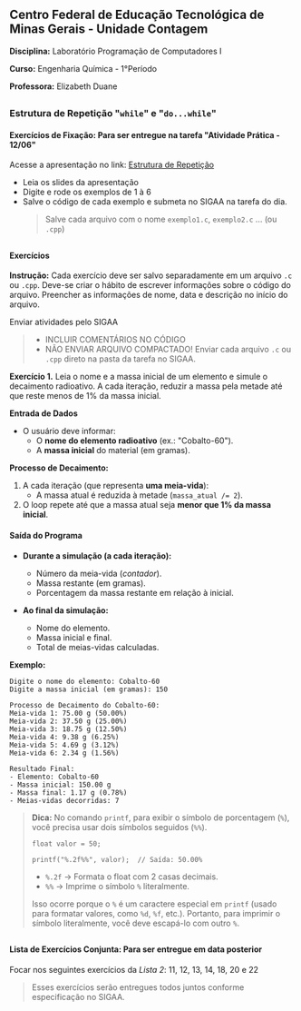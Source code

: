 ## Centro Federal de Educação Tecnológica de Minas Gerais - Unidade Contagem

**Disciplina:** Laboratório Programação de Computadores I

**Curso:** Engenharia Química - 1°Período

**Professora:** Elizabeth Duane

##
### Estrutura de Repetição "`while`" e "`do...while`"

#### Exercícios de Fixação: Para ser entregue na tarefa "Atividade Prática - 12/06"

Acesse a apresentação no link: [Estrutura de Repetição](https://docs.google.com/presentation/d/1GqQdHXTRTsCUUvsM8im9chdWjwaYGNkrB-jM_xqsCCs/edit?usp=sharing)

- Leia os slides da apresentação
- Digite e rode os exemplos de 1 à 6
- Salve o código de cada exemplo e submeta no SIGAA na tarefa do dia.
  > Salve cada arquivo com o nome `exemplo1.c`, `exemplo2.c` ... (ou `.cpp`)

##
#### Exercícios

**Instrução:** Cada exercício deve ser salvo separadamente em um arquivo `.c` ou `.cpp`. Deve-se criar o hábito de escrever informações sobre o código do arquivo. Preencher as informações de nome, data e descrição no início do arquivo.

Enviar atividades pelo SIGAA 

> - INCLUIR COMENTÁRIOS NO CÓDIGO
> - NÃO ENVIAR ARQUIVO COMPACTADO\! Enviar cada arquivo `.c` ou `.cpp` direto na pasta da tarefa no SIGAA.


**Exercício 1.** Leia o nome e a massa inicial de um elemento e simule o decaimento radioativo. A cada iteração, reduzir a massa pela metade até que reste menos de 1% da massa inicial.

**Entrada de Dados**

- O usuário deve informar:
  - O **nome do elemento radioativo** (ex.: "Cobalto-60").
  - A **massa inicial** do material (em gramas).

**Processo de Decaimento:**

1.  A cada iteração (que representa **uma meia-vida**):
    - A massa atual é reduzida à metade (`massa_atual /= 2`).
2.  O loop repete até que a massa atual seja **menor que 1% da massa inicial**.

#### **Saída do Programa**

- **Durante a simulação (a cada iteração):**
  - Número da meia-vida (_contador_).
  - Massa restante (em gramas).
  - Porcentagem da massa restante em relação à inicial.
- **Ao final da simulação:**

  - Nome do elemento.
  - Massa inicial e final.
  - Total de meias-vidas calculadas.

**Exemplo:**

```
Digite o nome do elemento: Cobalto-60
Digite a massa inicial (em gramas): 150

Processo de Decaimento do Cobalto-60:
Meia-vida 1: 75.00 g (50.00%)
Meia-vida 2: 37.50 g (25.00%)
Meia-vida 3: 18.75 g (12.50%)
Meia-vida 4: 9.38 g (6.25%)
Meia-vida 5: 4.69 g (3.12%)
Meia-vida 6: 2.34 g (1.56%)

Resultado Final:
- Elemento: Cobalto-60
- Massa inicial: 150.00 g
- Massa final: 1.17 g (0.78%)
- Meias-vidas decorridas: 7
```

>**Dica:** No comando `printf`, para exibir o símbolo de porcentagem (`%`), você precisa usar dois símbolos seguidos (`%%`).
>
>`float valor = 50;`
>
>`printf("%.2f%%", valor);  // Saída: 50.00%`
>
> - `%.2f` → Formata o float com 2 casas decimais.
> - `%%` → Imprime o símbolo `%` literalmente.
> 
> Isso ocorre porque o `%` é um caractere especial em `printf` (usado para formatar valores, como `%d`, `%f`, etc.). Portanto, para imprimir o símbolo literalmente, você deve escapá-lo com outro `%`.
##

#### Lista de Exercícios Conjunta: Para ser entregue em data posterior

Focar nos seguintes exercícios da _Lista 2_: 11, 12, 13, 14, 18, 20 e 22

> Esses exercícios serão entregues todos juntos conforme especificação no SIGAA. 
